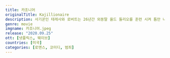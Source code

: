 ```yaml
---
title: 카조니어
originalTitle: Kajillionaire
description: 사기꾼인 테레사와 로버트는 26년간 외동딸 올드 돌리오를 훈련 시켜 틈만 나면 사기를 치고, 은행 범죄를 저지르고, 훔치도록 했다. 자포자기 식의 성급한 상상 속 강도행각을 하는 동안 그들은 한 낯선 이를 유혹해 다음 사기극에 가담하게 해 그들의 세계가 뒤집히게 된다.
genre: movie
imgname: 카조니어.jpeg
release: "2020.09.25"
ott: [넷플릭스, 웨이브]
countries: [미국]
categories: [로맨스, 코미디, 범죄]
---
```

